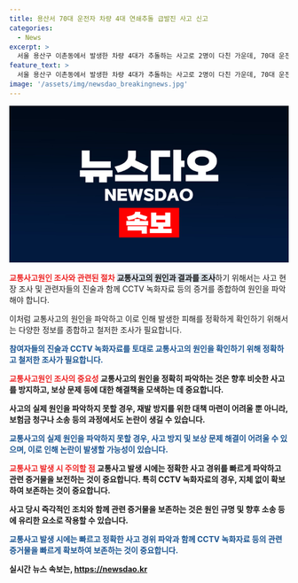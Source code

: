 ```yaml
---
title: 용산서 70대 운전자 차량 4대 연쇄추돌 급발진 사고 신고
categories:
  - News
excerpt: >
  서울 용산구 이촌동에서 발생한 차량 4대가 추돌하는 사고로 2명이 다친 가운데, 70대 운전자는 급발진을 주장하고 있다. 8일 오후 2시 12분쯤 이촌동에서 차량이 추돌했다는 신고가 접수됐으며, 사고로 50대 남성과 80대 여성 2명이 경상을 입었다. 운전자는 차량 급발진을 주장했지만, 실제 여부는 아직 확인되지 않았다. - 총 198자
feature_text: >
  서울 용산구 이촌동에서 발생한 차량 4대가 추돌하는 사고로 2명이 다친 가운데, 70대 운전자는 급발진을 주장하고 있다. 8일 오후 2시 12분쯤 이촌동에서 차량이 추돌했다는 신고가 접수됐으며, 사고로 50대 남성과 80대 여성 2명이 경상을 입었다. 운전자는 차량 급발진을 주장했지만, 실제 여부는 아직 확인되지 않았다. - 총 198자
image: '/assets/img/newsdao_breakingnews.jpg'
---
```


<p><img src="/assets/img/newsdao_breakingnews.jpg" alt="flaretime 속보" /></p>

<p><b><span style="color: #ee2323;">교통사고원인 조사와 관련된 절차</span></b>
<b><span style="background-color: #21538527;">교통사고의 원인과 결과를 조사</span></b>하기 위해서는 사고 현장 조사 및 관련자들의 진술과 함께 CCTV 녹화자료 등의 증거를 종합하여 원인을 파악해야 합니다.</p>

<p>이처럼 교통사고의 원인을 파악하고 이로 인해 발생한 피해를 정확하게 확인하기 위해서는 다양한 정보를 종합하고 철저한 조사가 필요합니다.</p>

<p><b><span style="color: #1a5490;">참여자들의 진술과 CCTV 녹화자료를 토대로 교통사고의 원인을 확인하기 위해 정확하고 철저한 조사가 필요합니다.</span><b></p>

<p><b><span style="color: #ee2323;">교통사고원인 조사의 중요성</span></b>
교통사고의 원인을 정확히 파악하는 것은 향후 비슷한 사고를 방지하고, 보상 문제 등에 대한 해결책을 모색하는 데 중요합니다.</p>

<p>사고의 실제 원인을 파악하지 못할 경우, 재발 방지를 위한 대책 마련이 어려울 뿐 아니라, 보험금 청구나 소송 등의 과정에서도 논란이 생길 수 있습니다.</p>

<p><b><span style="color: #1a5490;">교통사고의 실제 원인을 파악하지 못할 경우, 사고 방지 및 보상 문제 해결이 어려울 수 있으며, 이로 인해 논란이 발생할 가능성이 있습니다.</span><b></p>

<p><b><span style="color: #ee2323;">교통사고 발생 시 주의할 점</span></b>
교통사고 발생 시에는 정확한 사고 경위를 빠르게 파악하고 관련 증거물을 보전하는 것이 중요합니다. 특히 CCTV 녹화자료의 경우, 지체 없이 확보하여 보존하는 것이 중요합니다.</p>

<p>사고 당시 즉각적인 조치와 함께 관련 증거물을 보존하는 것은 원인 규명 및 향후 소송 등에 유리한 요소로 작용할 수 있습니다.</p>

<p><b><span style="color: #1a5490;">교통사고 발생 시에는 빠르고 정확한 사고 경위 파악과 함께 CCTV 녹화자료 등의 관련 증거물을 빠르게 확보하여 보존하는 것이 중요합니다.</span><b></p>
실시간 뉴스 속보는, <a href="https://newsdao.kr" rel="dofollow">https://newsdao.kr</a>


